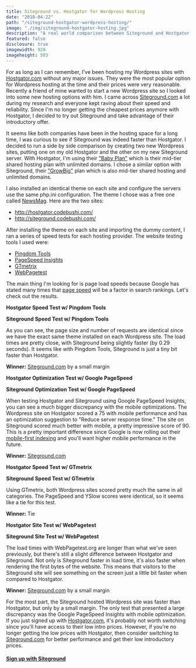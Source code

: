 ```yaml
---
title: Siteground vs. Hostgator for Wordpress Hosting
date: "2018-04-22"
path: "/siteground-hostgator-wordpress-hosting/"
image: "./img/siteground-hostgator-hosting.jpg"
description: "A real world comparison between Siteground and Hostgator for Wordpress hosting. A new Wordpress site was installed with each hosting provider and we ran various page speed tests to find the winner."
featured: false
disclosure: true
imagewidth: 920
imageheight: 503
---
```


For as long as I can remember, I've been hosting my Wordpress sites with [Hostgator.com](https://partners.hostgator.com/c/1225302/177309/3094) without any major issues. They were the most popular option for Wordpress hosting at the time and their prices were very reasonable. Recently a friend of mine wanted to start a new Wordpress site so I looked into some new hosting options with him. I came across [Siteground.com](https://www.siteground.com/go/hosting-compare) a lot during my research and everyone kept raving about their speed and reliability. Since I'm no longer getting the cheapest prices anymore with Hostgator, I decided to try out Siteground and take advantage of their introductory offer.

It seems like both companies have been in the hosting space for a long time, I was curious to see if Siteground was indeed faster than Hostgator. I decided to run a side by side comparison by creating two new Wordpress sites, putting one on my old Hostgator and the other on my new Siteground server. With Hostgator, I'm using their ["Baby Plan"](https://partners.hostgator.com/c/1225302/177309/3094?u=https%3A%2F%2Fwww.hostgator.com%2Fweb-hosting) which is their mid-tier shared hosting plan with unlimited domains. I chose a similar option with Siteground, their ["GrowBig"](https://www.siteground.com/go/hosting-compare) plan which is also mid-tier shared hosting and unlimited domains.

I also installed an identical theme on each site and configure the servers use the same php.ini configuration. The theme I chose was a free one called [NewsMag](https://wordpress.org/themes/newsmag/). Here are the two sites:

<ul>
  <li><a href="http://hostgator.codebushi.com/" target="_blank">http://hostgator.codebushi.com/</a></li>
  <li><a href="http://siteground.codebushi.com/" target="_blank">http://siteground.codebushi.com/</a></li>
</ul>

After installing the theme on each site and importing the dummy content, I ran a series of speed tests for each hosting provider. The website testing tools I used were:

- [Pingdom Tools](https://tools.pingdom.com/)
- [PageSpeed Insights](https://developers.google.com/speed/pagespeed/insights/)
- [GTmetrix](https://gtmetrix.com/)
- [WebPagetest](https://www.webpagetest.org/)

The main thing I'm looking for is page load speeds because Google has stated many times that [page speed](https://webmasters.googleblog.com/2018/01/using-page-speed-in-mobile-search.html) will be a factor in search rankings. Let's check out the results.

<div class="row text-center mt-5">
<div class="col-md-6">
<p><strong>Hostgator Speed Test w/ Pingdom Tools</strong></p>
<amp-img src="../img/hostgator-pingdom.png" alt="Hostgator speed test - Pingdom" layout="responsive" width="1000" height="1355"></amp-img>
</div>
<div class="col-md-6">
<p><strong>Siteground Speed Test w/ Pingdom Tools</strong></p>
<amp-img src="../img/siteground-pingdom.png" alt="Siteground speed test - Pingdom" layout="responsive" width="1000" height="1354"></amp-img>
</div>
</div>

As you can see, the page size and number of requests are identical since we have the exact same theme installed on each Wordpress site. The load times are pretty close, with Siteground being slightly faster (by 0.29 seconds). It seems like with Pingdom Tools, Siteground is just a tiny bit faster than Hostgator.

**Winner:** [Siteground.com](https://www.siteground.com/go/hosting-compare) by a small margin

<div class="row text-center mt-5">
<div class="col-md-6">
<p><strong>Hostgator Optimization Test w/ Google PageSpeed</strong></p>
<amp-img src="../img/hostgator-google.png" alt="Hostgator optimization test - Google" layout="responsive" width="1000" height="821"></amp-img>
</div>
<div class="col-md-6">
<p><strong>Siteground Optimization Test w/ Google PageSpeed</strong></p>
<amp-img src="../img/siteground-google.png" alt="Siteground optimization test - Google" layout="responsive" width="1000" height="776"></amp-img>
</div>
</div>

When testing Hostgator and Siteground using Google PageSpeed Insights, you can see a much bigger discrepancy with the mobile optimizations. The Wordpress site on Hostgator scored a 75 with mobile performance and has an optimization suggestion to "Reduce server response time." The site on Siteground scored much better with mobile, a pretty impressive score of 90. This is a pretty important difference since Google is now rolling out their [mobile-first indexing](https://webmasters.googleblog.com/2018/03/rolling-out-mobile-first-indexing.html) and you'll want higher mobile performance in the future.

**Winner:** [Siteground.com](https://www.siteground.com/go/hosting-compare)

<div class="row text-center mt-5">
<div class="col-md-6">
<p><strong>Hostgator Speed Test w/ GTmetrix</strong></p>
<amp-img src="../img/hostgator-gt.png" alt="Hostgator speed test - GTmetrix" layout="responsive" width="1406" height="855"></amp-img>
</div>
<div class="col-md-6">
<p><strong>Siteground Speed Test w/ GTmetrix</strong></p>
<amp-img src="../img/siteground-gt.png" alt="Siteground speed test - GTmetrix" layout="responsive" width="1000" height="608"></amp-img>
</div>
</div>

Using GTmetrix, both Wordpress sites scored pretty much the same in all categories. The PageSpeed and YSlow scores were identical, so it seems like a tie for this test.

**Winner:** Tie

<div class="row text-center mt-5">
<div class="col-md-6">
<p><strong>Hostgator Site Test w/ WebPagetest</strong></p>
<amp-img src="../img/hostgator-webpagetest.png" alt="Hostgator site test - WebPagetest" layout="responsive" width="1000" height="1240"></amp-img>
</div>
<div class="col-md-6">
<p><strong>Siteground Site Test w/ WebPagetest</strong></p>
<amp-img src="../img/siteground-webpagetest.png" alt="Siteground site test - WebPagetest" layout="responsive" width="1000" height="1240"></amp-img>
</div>
</div>

The load times with WebPagetest.org are longer than what we've seen previously, but there's still a slight difference between Hostgator and Siteground. Not only is Siteground faster in load time, it's also faster when rendering the first bytes of the website. This means that visitors to the Siteground site will see something on the screen just a little bit faster when compared to Hostgator.

**Winner:** [Siteground.com](https://www.siteground.com/go/hosting-compare) by a small margin

For the most part, the Siteground hosted Wordpress site was faster than Hostgator, but only by a small margin. The only test that presented a large discrepancy was the Google PageSpeed Insights with mobile optimization. If you just signed up with [Hostgator.com](https://partners.hostgator.com/c/1225302/177309/3094), it's probably not worth switching since you'll have access to their low intro prices. However, if you're no longer getting the low prices with Hostgator, then consider switching to [Siteground.com](https://www.siteground.com/go/hosting-compare) for better performance and get their low introductory prices.

<h4 class="mt-4"><a href="https://www.siteground.com/go/hosting-compare">Sign up with Siteground</a></h4>